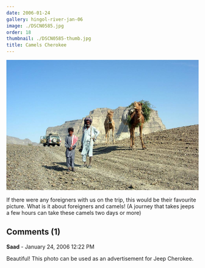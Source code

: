 ```yaml
---
date: 2006-01-24
gallery: hingol-river-jan-06
image: ./DSCN0585.jpg
order: 18
thumbnail: ./DSCN0585-thumb.jpg
title: Camels Cherokee
---
```


![Camels Cherokee](./DSCN0585.jpg)

If there were any foreigners with us on the trip, this would be their favourite picture. What is it about foreigners and camels! (A journey that takes jeeps a few hours can take these camels two days or more)

<div id="comments">

## Comments (1)

<div id="comment">

**Saad** - January 24, 2006 12:22 PM

Beautiful! This photo can be used as an advertisement for Jeep Cherokee.

</div>

</div>